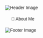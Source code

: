 <!DOCTYPE html>
<html lang="ko">
<head>
  <meta charset="UTF-8">
  <meta name="viewport" content="width=device-width, initial-scale=1.0">
  <style>
    /* 기본 스타일 */
    body {
      margin: 0;
      font-family: Arial, sans-serif;
    }

    /* 헤더 이미지 */
    img {
      width: 100%;
    }

    /* details 및 summary 스타일 */
    details {
      display: flex;
      align-items: center;
      margin: 20px;
    }
    summary {
      display: flex;
      align-items: center;
      cursor: pointer; /* 포인터 커서로 변경 */
      padding: 0; /* 기본 여백 제거 */
    }
    summary::-webkit-details-marker {
      display: inline-block; /* 기본 화살표 표시 */
      margin-right: 8px; /* 화살표와 텍스트 사이 여백 */
    }
  </style>
</head>
<body>
  <img src="https://capsule-render.vercel.app/api?type=waving&color=0:ACDFD8,10:B6D7A8,30:D3FFCE,75:CBD0E3,100:A371F7&height=100&section=header&text=&fontSize=0" alt="Header Image"/>

  <details>
    <summary><div>📜 About Me</div></summary> 

    <p>Hello! I'm a developer specializing in <strong>Artificial Intelligence</strong>, <strong>Optimization</strong>, and applying <strong>AI in the field of architecture</strong>.</p>

    <h2>Education</h2>
    <p>I'm currently a Computer Science major, studying at <strong>Gachon University</strong> (Class of 2022).</p>

    <h2>Focus Areas</h2>
    <ul>
      <li>Artificial Intelligence Development</li>
      <li>Optimization Techniques</li>
      <li>Applying AI in Architectural Design and Processes</li>
    </ul>

    <p>Official email: sulak9935@gachon.ac.kr </p>
  </details>

  <img src="https://capsule-render.vercel.app/api?type=rect&color=0:B6D7A8,10:DA5B0B,30:B6D7A8,75:3572A5,100:A371F7&height=40&section=footer&text=&fontSize=0" alt="Footer Image"/>
</body>
</html>
